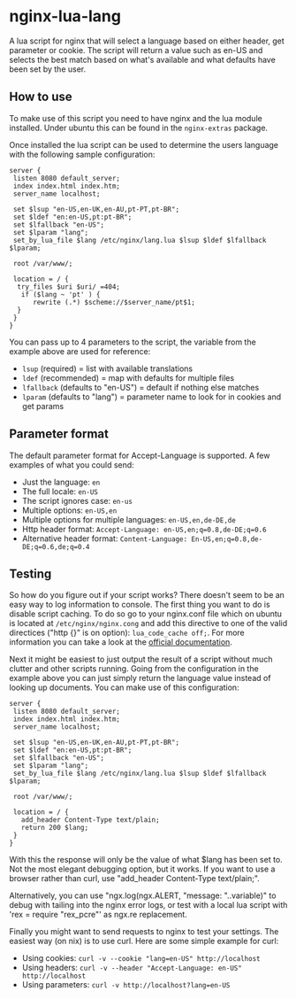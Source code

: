 # nginx-lua-lang

A lua script for nginx that will select a language based on either header, get parameter or cookie.
The script will return a value such as en-US and selects the best match based on what's available
and what defaults have been set by the user.

## How to use

To make use of this script you need to have nginx and the lua module installed. Under ubuntu this
can be found in the ```nginx-extras``` package.

Once installed the lua script can be used to determine the users language with the following sample
configuration:

```
server {
 listen 8080 default_server;
 index index.html index.htm;
 server_name localhost;

 set $lsup "en-US,en-UK,en-AU,pt-PT,pt-BR";
 set $ldef "en:en-US,pt:pt-BR";
 set $lfallback "en-US";
 set $lparam "lang";
 set_by_lua_file $lang /etc/nginx/lang.lua $lsup $ldef $lfallback $lparam;

 root /var/www/;

 location = / {
  try_files $uri $uri/ =404;
   if ($lang ~ 'pt' ) {
      rewrite (.*) $scheme://$server_name/pt$1;
  }
 }
}
```

You can pass up to 4 parameters to the script, the variable from the example above are used for
reference:

 * ```lsup``` (required) = list with available translations
 * ```ldef``` (recommended) = map with defaults for multiple files
 * ```lfallback``` (defaults to "en-US") = default if nothing else matches
 * ```lparam``` (defaults to "lang") = parameter name to look for in cookies and get params


## Parameter format

The default parameter format for Accept-Language is supported. A few examples of what you could
send:

 * Just the language: ```en```
 * The full locale: ```en-US```
 * The script ignores case: ```en-us```
 * Multiple options: ```en-US,en```
 * Multiple options for multiple languages: ```en-US,en,de-DE,de```
 * Http header format: ```Accept-Language: en-US,en;q=0.8,de-DE;q=0.6```
 * Alternative header format: ```Content-Language: En-US,en;q=0.8,de-DE;q=0.6,de;q=0.4```


## Testing

So how do you figure out if your script works? There doesn't seem to be an easy way to log
information to console. The first thing you want to do is disable script caching. To do so go to
your nginx.conf file which on ubuntu is located at ```/etc/nginx/nginx.cong``` and add this
directive to one of the valid directices ("http {}" is on option): ```lua_code_cache off;```.
For more information you can take a look at the [official documentation](https://github.com/openresty/lua-nginx-module#lua_code_cache).

Next it might be easiest to just output the result of a script without much clutter and other
scripts running. Going from the configuration in the example above you can just simply return the
language value instead of looking up documents. You can make use of this configuration:

```
server {
 listen 8080 default_server;
 index index.html index.htm;
 server_name localhost;

 set $lsup "en-US,en-UK,en-AU,pt-PT,pt-BR";
 set $ldef "en:en-US,pt:pt-BR";
 set $lfallback "en-US";
 set $lparam "lang";
 set_by_lua_file $lang /etc/nginx/lang.lua $lsup $ldef $lfallback $lparam;

 root /var/www/;

 location = / {
   add_header Content-Type text/plain;
   return 200 $lang;
 }
}
```

With this the response will only be the value of what $lang has been set to. Not the most elegant debugging option, but it works. If you want to use a browser rather than curl, use "add_header Content-Type text/plain;".

Alternatively, you can use "ngx.log(ngx.ALERT, "message: "..variable)" to debug with tailing into the nginx error logs, or test with a local lua script with 'rex = require "rex_pcre"' as ngx.re replacement.

Finally you might want to send requests to nginx to test your settings. The easiest way (on nix)
is to use curl. Here are some simple example for curl:

 * Using cookies: ```curl -v --cookie "lang=en-US" http://localhost```
 * Using headers: ```curl -v --header "Accept-Language: en-US" http://localhost```
 * Using parameters: ```curl -v http://localhost?lang=en-US```
